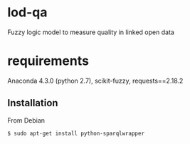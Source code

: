 # lod-qa
Fuzzy logic model to measure quality in linked open data

# requirements

Anaconda 4.3.0 (python 2.7), scikit-fuzzy, requests==2.18.2

## Installation

From Debian

    $ sudo apt-get install python-sparqlwrapper